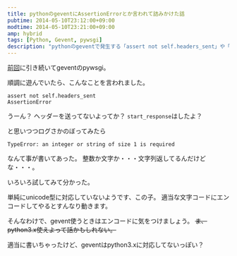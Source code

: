 ```yaml
---
title: pythonのgeventにAssertionErrorとか言われて詰みかけた話
pubtime: 2014-05-10T23:12:00+09:00
modtime: 2014-05-10T23:21:00+09:00
amp: hybrid
tags: [Python, Gevent, pywsgi]
description: "pythonのgeventで発生する「assert not self.headers_sent」や「TypeError: an integer or string of size 1 is required」とかいうエラーへの対処方法です。"
---
```


[前回](/blog/2014/05/python-gevent-websocket)に引き続いてgeventのpywsgi。

順調に遊んでいたら、こんなことを言われました。
```
assert not self.headers_sent
AssertionError
```
うーん？ ヘッダーを送ってないよってか？ `start_response`はしたよ？

と思いつつログさかのぼってみたら
```
TypeError: an integer or string of size 1 is required
```
なんて事が書いてあった。
整数か文字か・・・文字列返してるんだけどな・・・。

いろいろ試してみて分かった。

単純にunicode型に対応していないようです、この子。
適当な文字コードにエンコードしてやるとすんなり動きます。

そんなわけで、gevent使うときはエンコードに気をつけましょう。
~~ま、python3.x使えよって話かもしれない。~~

<PS date="2014-05-10T23:21:00+09:00" level={1}>

適当に書いちゃったけど、geventはpython3.xに対応してないっぽい？

</PS>
